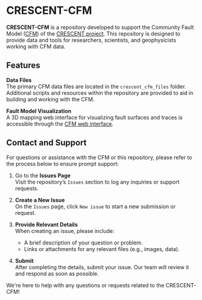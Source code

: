 # CRESCENT-CFM

**CRESCENT-CFM** is a repository developed to support the Community Fault Model ([CFM](https://cascadiaquakes.org/cfm/)) of the [CRESCENT project](https://cascadiaquakes.org/). This repository is designed to provide data and tools for researchers, scientists, and geophysicists working with CFM data.

## Features

**Data Files**  
The primary CFM data files are located in the `crescent_cfm_files` folder. Additional scripts and resources within the repository are provided to aid in building and working with the CFM.

**Fault Model Visualization**  
A 3D mapping web interface for visualizing fault surfaces and traces is accessible through the [CFM web interface](https://cfm.cascadiaquakes.org/).

## Contact and Support

For questions or assistance with the CFM or this repository, please refer to the process below to ensure prompt support:

1. Go to the **Issues Page**  
   Visit the repository’s `Issues` section to log any inquiries or support requests.

2. **Create a New Issue**  
   On the `Issues` page, click `New issue` to start a new submission or request.

3. **Provide Relevant Details**  
   When creating an issue, please include:

   - A brief description of your question or problem.
   - Links or attachments for any relevant files (e.g., images, data).

4. **Submit**  
   After completing the details, submit your issue. Our team will review it and respond as soon as possible.

We're here to help with any questions or requests related to the CRESCENT-CFM!
